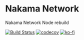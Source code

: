 # Nakama Network

Nakama Network Node rebuild

[![Build Status](https://codebuild.us-east-2.amazonaws.com/badges?uuid=eyJlbmNyeXB0ZWREYXRhIjoiMFFHejk4NWg0NEh4MDVmZVZKTGFYNE9BV2JqSUN6WVFjRGJlejZVaFZCVmd6WXQ5Y2VLWE5Wekd4MVIzQWZDT3NRMzRrTFpPUnd2bkJXMjNLdWd2R1BRPSIsIml2UGFyYW1ldGVyU3BlYyI6IlVvdm5QN0s2L1hVbXpSN3YiLCJtYXRlcmlhbFNldFNlcmlhbCI6MX0%3D&branch=master)](https://us-east-2.console.aws.amazon.com/codesuite/codebuild/059195686408/projects/nakama-network) [![codecov](https://codecov.io/gh/RoboCafaz/nakama.network/branch/master/graph/badge.svg?token=jbW4QzbWUj)](https://codecov.io/gh/RoboCafaz/NakamaNode) [![ko-fi](https://www.ko-fi.com/img/githubbutton_sm.svg)](https://ko-fi.com/O5O032WGT)
